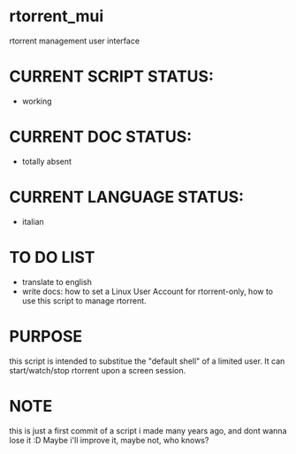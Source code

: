 rtorrent_mui
============

rtorrent management user interface


# CURRENT SCRIPT STATUS:
- working

# CURRENT DOC STATUS: 
- totally  absent

# CURRENT LANGUAGE STATUS:
- italian

# TO DO LIST
- translate to english
- write docs: how to set a Linux User Account for rtorrent-only, how to use this script to manage rtorrent.

# PURPOSE
this script is intended to substitue the "default shell" of a limited user.
It can start/watch/stop rtorrent upon a screen session.

# NOTE
this is just a first commit of a script i made many years ago, and dont wanna lose it :D
Maybe  i'll improve it, maybe not, who knows?
